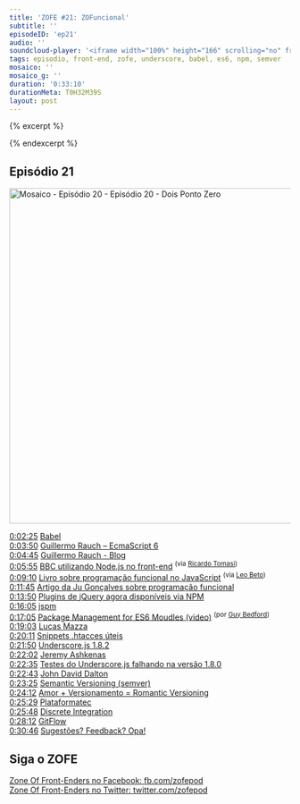 ```yaml
---
title: 'ZOFE #21: ZOFuncional'
subtitle: ''
episodeID: 'ep21'
audio: ''
soundcloud-player: '<iframe width="100%" height="166" scrolling="no" frameborder="no" src="https://w.soundcloud.com/player/?url=https%3A//api.soundcloud.com/tracks/192038747%3Fsecret_token%3Ds-mwj5H&amp;color=ff5500&amp;auto_play=false&amp;hide_related=false&amp;show_comments=true&amp;show_user=true&amp;show_reposts=false"></iframe>'
tags: episodio, front-end, zofe, underscore, babel, es6, npm, semver
mosaico: ''
mosaico_g: ''
duration: '0:33:10'
durationMeta: T0H32M39S
layout: post
---
```


{% excerpt %}

{% endexcerpt %}

## Episódio 21

<img title="Capa do Episódio 20 - Dois Ponto Zero" src="http://i.imgur.com/z4hY97Y.jpg" class="mosaico" alt="Mosaico - Episódio 20 - Episódio 20 - Dois Ponto Zero" width="600" height="600">

[0:02:25](#t=0:02:25) [Babel](https://babeljs.io)<br>
[0:03:50](#t=0:03:50) [Guillermo Rauch – EcmaScript 6](http://rauchg.com/2015/ecmascript-6)<br>
[0:04:45](#t=0:04:45) [Guillermo Rauch - Blog](http://rauchg.com/essays)<br>
[0:05:55](#t=0:05:55) [BBC utilizando Node.js no front-end](http://www.bbc.co.uk/blogs/internet/entries/47a96d23-ae04-444e-808f-678e6809765d) <sup>(via [Ricardo Tomasi](https://twitter.com/ricardobeat))</sup><br>
[0:09:10](#t=0:09:10) [Livro sobre programação funcional no JavaScript](https://leanpub.com/javascript-allonge/read) <sup>(via [Leo Beto](https://twitter.com/leobetosouza))</sup><br>
[0:11:45](#t=0:11:45) [Artigo da Ju Gonçalves sobre programação funcional](https://medium.com/@jugoncalves/functional-programming-should-be-your-1-priority-for-2015-47dd4641d6b9)<br>
[0:13:50](#t=0:13:50) [Plugins de jQuery agora disponíveis via NPM](http://blog.npmjs.org/post/111475741445/publishing-your-jquery-plugin-to-npm-the-quick)<br>
[0:16:05](#t=0:16:05) [jspm](http://jspm.io)<br>
[0:17:05](#t=0:17:05) [Package Management for ES6 Moudles (video)](https://www.youtube.com/watch?v=szJjsduHBQQ) <sup>(por [Guy Bedford](https://twitter.com/guybedford))</sup><br>
[0:19:03](#t=0:19:03) [Lucas Mazza](https://twitter.com/lucasmazza)<br>
[0:20:11](#t=0:20:11) [Snippets .htacces úteis](https://github.com/phanan/htaccess)<br>
[0:21:50](#t=0:21:50) [Underscore.js 1.8.2](http://underscorejs.org)<br>
[0:22:02](#t=0:22:02) [Jeremy Ashkenas](https://twitter.com/jashkenas)<br>
[0:22:35](#t=0:22:35) [Testes do Underscore.js falhando na versão 1.8.0](https://github.com/jashkenas/underscore/issues/2062)<br>
[0:22:43](#t=0:22:43) [John David Dalton](https://twitter.com/jdalton)<br>
[0:23:25](#t=0:23:25) [Semantic Versioning (semver)](http://semver.org)<br>
[0:24:12](#t=0:24:12) [Amor + Versionamento = Romantic Versioning](https://github.com/jashkenas/backbone/issues/2888#issuecomment-29076249)<br>
[0:25:29](#t=0:25:29) [Plataformatec](http://plataformatec.com.br)<br>
[0:25:48](#t=0:25:48) [Discrete Integration](http://blog.plataformatec.com.br/2015/02/introducing-discrete-integration)<br>
[0:28:12](#t=0:28:12) [GitFlow](http://nvie.com/posts/a-successful-git-branching-model)<br>
[0:30:46](#t=0:30:46) [Sugestões? Feedback? Opa!](http://zofe.com.br/contato)<br>

## Siga o ZOFE

[Zone Of Front-Enders no Facebook: fb.com/zofepod](http://fb.com/zofepod/ "ZOFE no Facebook: fb.com/zofepod")<br>
[Zone Of Front-Enders no Twitter: twitter.com/zofepod](http://twitter.com/zofepod/ "ZOFE no Twitter")<br>
